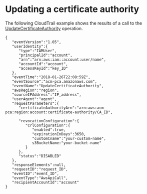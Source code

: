 # Updating a certificate authority<a name="CT-UpdateCA"></a>

The following CloudTrail example shows the results of a call to the [UpdateCertificateAuthority](https://docs.aws.amazon.com/acm-pca/latest/APIReference/API_UpdateCertificateAuthority.html) operation\.

```
{
   "eventVersion":"1.05",
   "userIdentity":{
      "type":"IAMUser",
      "principalId":"account",
      "arn":"arn:aws:iam::account:user/name",
      "accountId":"account",
      "accessKeyId":"key_ID"
   },
   "eventTime":"2018-01-26T22:08:59Z",
   "eventSource":"acm-pca.amazonaws.com",
   "eventName":"UpdateCertificateAuthority",
   "awsRegion":"region",
   "sourceIPAddress":"IP_address",
   "userAgent":"agent",
   "requestParameters":{
      "certificateAuthorityArn":"arn:aws:acm-pca:region:account:certificate-authority/CA_ID",

      "revocationConfiguration":{
         "crlConfiguration":{
            "enabled":true,
            "expirationInDays":3650,
            "customCname":"your-custom-name",
            s3BucketName:"your-bucket-name"
         }
      },
      "status":"DISABLED"
   },
   "responseElements":null,
   "requestID":"request_ID",
   "eventID":"event_ID",
   "eventType":"AwsApiCall",
   "recipientAccountId":"account"
}
```